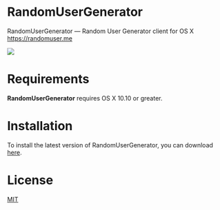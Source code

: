 RandomUserGenerator
===================
RandomUserGenerator — Random User Generator client for OS X https://randomuser.me 

![](https://cloud.githubusercontent.com/assets/4963478/5427153/bc420664-83cd-11e4-9e76-be9200d6f183.gif)


Requirements
===
**RandomUserGenerator** requires OS X 10.10 or greater.

Installation
===
To install the latest version of RandomUserGenerator, you can download [here](https://github.com/m-nakada/RandomUserGenerator/releases).

License
===
[MIT](https://github.com/m-nakada/RandomUserGenerator/blob/master/LICENSE)
